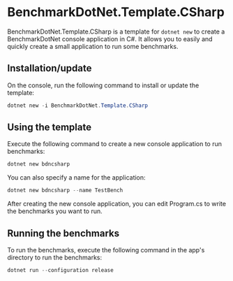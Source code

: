 # BenchmarkDotNet.Template.CSharp

BenchmarkDotNet.Template.CSharp is a template for `dotnet new` to create a BenchmarkDotNet 
console application in C#. It allows you to easily and quickly create a small application 
to run some benchmarks.

## Installation/update

On the console, run the following command to install or update the template:

```powershell
dotnet new -i BenchmarkDotNet.Template.CSharp
```

## Using the template

Execute the following command to create a new console application to run benchmarks:

```powershell
dotnet new bdncsharp
```

You can also specify a name for the application:

```powershell
dotnet new bdncsharp --name TestBench
```

After creating the new console application, you can edit Program.cs to write the benchmarks you want to run.

## Running the benchmarks

To run the benchmarks, execute the following command in the app's directory to run the benchmarks:

```powershell
dotnet run --configuration release
```

